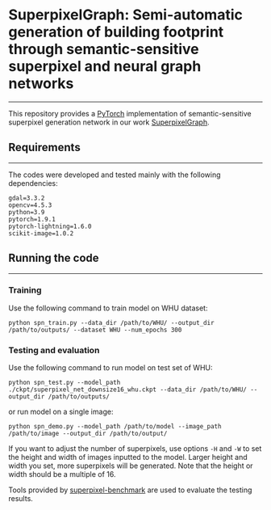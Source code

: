 # SuperpixelGraph: Semi-automatic generation of building footprint through semantic-sensitive superpixel and neural graph networks

---

This repository provides a [PyTorch](https://github.com/pytorch/pytorch) implementation of semantic-sensitive superpixel generation network in our work [SuperpixelGraph](https://arxiv.org/abs/2304.05661).

## Requirements

---

The codes were developed and tested mainly with the following dependencies:

```
gdal=3.3.2
opencv=4.5.3
python=3.9
pytorch=1.9.1
pytorch-lightning=1.6.0
scikit-image=1.0.2
```

## Running the code

---

### Training

Use the following command to train model on WHU dataset:

```
python spn_train.py --data_dir /path/to/WHU/ --output_dir /path/to/outputs/ --dataset WHU --num_epochs 300
```

### Testing and evaluation

Use the following command to run model on test set of WHU:

```
python spn_test.py --model_path ./ckpt/superpixel_net_downsize16_whu.ckpt --data_dir /path/to/WHU/ --output_dir /path/to/outputs/
```

or run model on a single image:

```
python spn_demo.py --model_path /path/to/model --image_path /path/to/image --output_dir /path/to/output/
```

If you want to adjust the number of superpixels, use options `-H` and `-W` to set the height and width of images inputted to the model. Larger height and width you set, more superpixels will be generated. Note that the height or width should be a multiple of 16.

Tools provided by [superpixel-benchmark](https://github.com/davidstutz/superpixel-benchmark) are used to evaluate the testing results.

